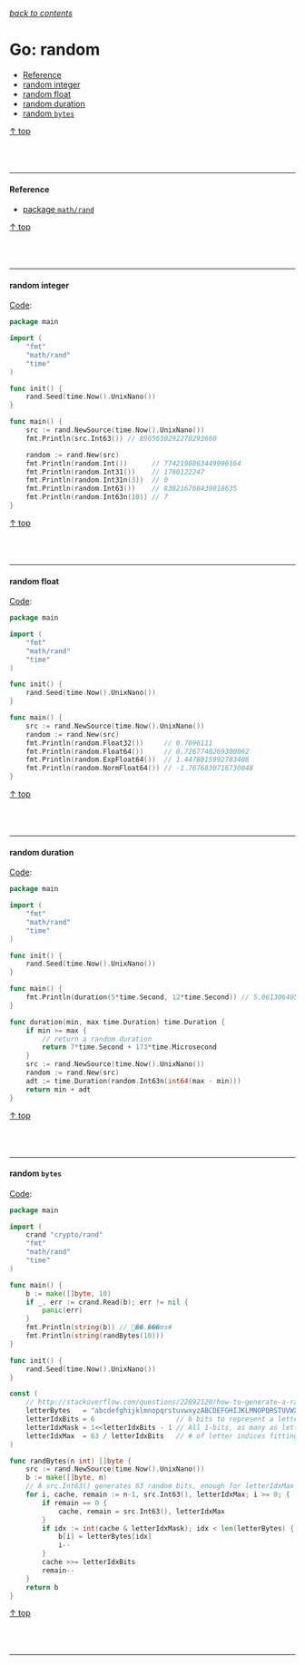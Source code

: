 [*back to contents*](https://github.com/gyuho/learn#contents)<br>

# Go: random

- [Reference](#reference)
- [random integer](#random-integer)
- [random float](#random-float)
- [random duration](#random-duration)
- [random `bytes`](#random-bytes)

[↑ top](#go-random)
<br><br><br><br><hr>


#### Reference

- [package `math/rand`](http://golang.org/pkg/math/rand/)

[↑ top](#go-random)
<br><br><br><br><hr>


#### random integer

[Code](http://play.golang.org/p/88gzcG-r4v):

```go
package main

import (
	"fmt"
	"math/rand"
	"time"
)

func init() {
	rand.Seed(time.Now().UnixNano())
}

func main() {
	src := rand.NewSource(time.Now().UnixNano())
	fmt.Println(src.Int63()) // 8965630292270293660

	random := rand.New(src)
	fmt.Println(random.Int())      // 7742198863449996164
	fmt.Println(random.Int31())    // 1780122247
	fmt.Println(random.Int31n(3))  // 0
	fmt.Println(random.Int63())    // 838216768439018635
	fmt.Println(random.Int63n(10)) // 7
}

```

[↑ top](#go-random)
<br><br><br><br><hr>


#### random float

[Code](http://play.golang.org/p/AyWtUt-W7U):

```go
package main

import (
	"fmt"
	"math/rand"
	"time"
)

func init() {
	rand.Seed(time.Now().UnixNano())
}

func main() {
	src := rand.NewSource(time.Now().UnixNano())
	random := rand.New(src)
	fmt.Println(random.Float32())     // 0.7096111
	fmt.Println(random.Float64())     // 0.7267748269300062
	fmt.Println(random.ExpFloat64())  // 1.4478015992783408
	fmt.Println(random.NormFloat64()) // -1.7676830716730048
}

```

[↑ top](#go-random)
<br><br><br><br><hr>


#### random duration

[Code](http://play.golang.org/p/251bHlcW9S):

```go
package main

import (
	"fmt"
	"math/rand"
	"time"
)

func init() {
	rand.Seed(time.Now().UnixNano())
}

func main() {
	fmt.Println(duration(5*time.Second, 12*time.Second)) // 5.061306405s
}

func duration(min, max time.Duration) time.Duration {
	if min >= max {
		// return a random duration
		return 7*time.Second + 173*time.Microsecond
	}
	src := rand.NewSource(time.Now().UnixNano())
	random := rand.New(src)
	adt := time.Duration(random.Int63n(int64(max - min)))
	return min + adt
}

```

[↑ top](#go-random)
<br><br><br><br><hr>


#### random `bytes`

[Code](http://play.golang.org/p/pWtwTrtttH):

```go
package main

import (
	crand "crypto/rand"
	"fmt"
	"math/rand"
	"time"
)

func main() {
	b := make([]byte, 10)
	if _, err := crand.Read(b); err != nil {
		panic(err)
	}
	fmt.Println(string(b)) // ��.���ms#
	fmt.Println(string(randBytes(10)))
}

func init() {
	rand.Seed(time.Now().UnixNano())
}

const (
	// http://stackoverflow.com/questions/22892120/how-to-generate-a-random-string-of-a-fixed-length-in-golang
	letterBytes   = "abcdefghijklmnopqrstuvwxyzABCDEFGHIJKLMNOPQRSTUVWXYZ"
	letterIdxBits = 6                    // 6 bits to represent a letter index
	letterIdxMask = 1<<letterIdxBits - 1 // All 1-bits, as many as letterIdxBits
	letterIdxMax  = 63 / letterIdxBits   // # of letter indices fitting in 63 bits
)

func randBytes(n int) []byte {
	src := rand.NewSource(time.Now().UnixNano())
	b := make([]byte, n)
	// A src.Int63() generates 63 random bits, enough for letterIdxMax characters!
	for i, cache, remain := n-1, src.Int63(), letterIdxMax; i >= 0; {
		if remain == 0 {
			cache, remain = src.Int63(), letterIdxMax
		}
		if idx := int(cache & letterIdxMask); idx < len(letterBytes) {
			b[i] = letterBytes[idx]
			i--
		}
		cache >>= letterIdxBits
		remain--
	}
	return b
}

```

[↑ top](#go-random)
<br><br><br><br><hr>
